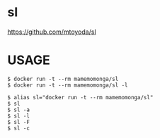 # sl

https://github.com/mtoyoda/sl

# USAGE

	$ docker run -t --rm mamemomonga/sl
	$ docker run -t --rm mamemomonga/sl -l

	$ alias sl="docker run -t --rm mamemomonga/sl"
	$ sl
	$ sl -a
	$ sl -l
	$ sl -F
	$ sl -c

